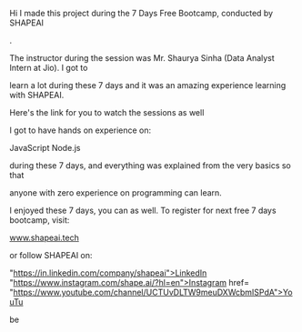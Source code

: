 Hi I made this project during the 7 Days Free Bootcamp, conducted by SHAPEAI

.

The instructor during the session was Mr. Shaurya Sinha (Data Analyst Intern at Jio). I got to

learn a lot during these 7 days and it was an amazing experience learning with SHAPEAI.



Here's the link for you to watch the sessions as well




I got to have hands on experience on:

JavaScript
Node.js

during these 7 days, and everything was explained from the very basics so that

anyone with zero experience on programming can learn.

I enjoyed these 7 days, you can as well. To register for next free 7 days bootcamp, visit:

www.shapeai.tech

or follow SHAPEAI on:

"https://in.linkedin.com/company/shapeai">LinkedIn
"https://www.instagram.com/shape.ai/?hl=en">Instagram
href=
"https://www.youtube.com/channel/UCTUvDLTW9meuDXWcbmISPdA">YouTu

be

